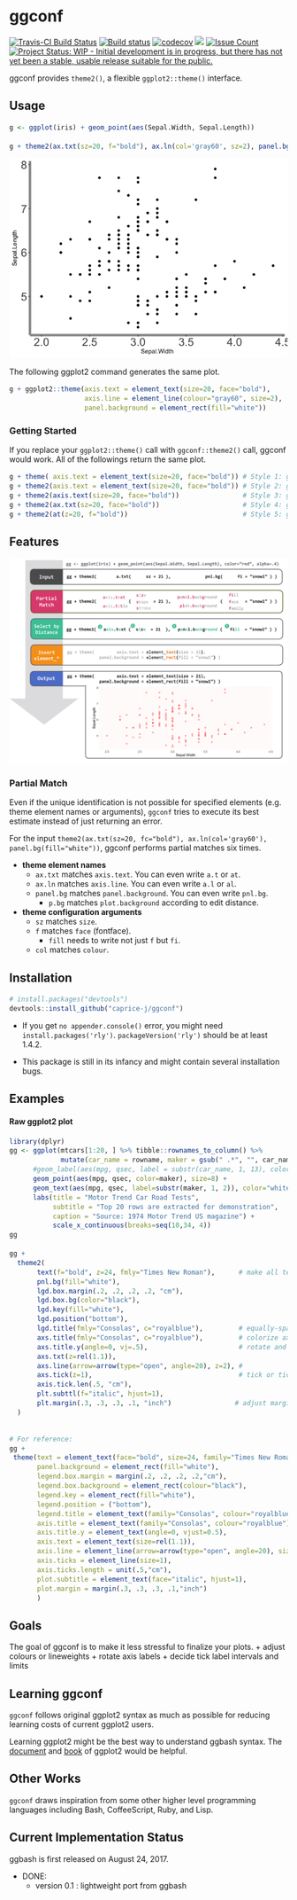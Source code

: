 <!-- README.md is generated from README.Rmd. Please edit that file -->
ggconf
======

[![Travis-CI Build Status](https://travis-ci.org/caprice-j/ggconf.svg?branch=master)](https://travis-ci.org/caprice-j/ggconf) [![Build status](https://ci.appveyor.com/api/projects/status/0tfqjechyio538um?svg=true)](https://ci.appveyor.com/project/caprice-j/ggconf) [![codecov](https://codecov.io/gh/caprice-j/ggconf/branch/master/graph/badge.svg)](https://codecov.io/gh/caprice-j/ggconf) ![](http://www.r-pkg.org/badges/version/ggconf) <!-- [![Coverage Status](https://coveralls.io/repos/github/caprice-j/ggbash/badge.svg)](https://coveralls.io/github/caprice-j/ggbash) --> [![Issue Count](https://codeclimate.com/github/caprice-j/ggconf/badges/issue_count.svg)](https://codeclimate.com/github/caprice-j/ggconf/issues) [![Project Status: WIP - Initial development is in progress, but there has not yet been a stable, usable release suitable for the public.](http://www.repostatus.org/badges/latest/wip.svg)](http://www.repostatus.org/#wip)

ggconf provides `theme2()`, a flexible `ggplot2::theme()` interface.

Usage
-----

``` r
g <- ggplot(iris) + geom_point(aes(Sepal.Width, Sepal.Length))

g + theme2(ax.txt(sz=20, f="bold"), ax.ln(col='gray60', sz=2), panel.bg(fill="white"))
```

![](README-example-1.png)

The following ggplot2 command generates the same plot.

``` r
g + ggplot2::theme(axis.text = element_text(size=20, face="bold"),
                   axis.line = element_line(colour="gray60", size=2),
                   panel.background = element_rect(fill="white"))
```

### Getting Started

If you replace your `ggplot2::theme()` call with `ggconf::theme2()` call, ggconf would work. All of the followings return the same plot.

``` r
g + theme( axis.text = element_text(size=20, face="bold")) # Style 1: ggplot2 default (50 characters)
g + theme2(axis.text = element_text(size=20, face="bold")) # Style 2: ggconf
g + theme2(axis.text(size=20, face="bold"))                # Style 3: ggconf without element_text()
g + theme2(ax.txt(sz=20, face="bold"))                     # Style 4: ggconf shorter but readable
g + theme2(at(z=20, f="bold"))                             # Style 5: ggconf shortest (25 chars)
```

Features
--------

![ggconf Feature Overview](README-func.png)

### Partial Match

Even if the unique identification is not possible for specified elements (e.g. theme element names or arguments), `ggconf` tries to execute its best estimate instead of just returning an error.

For the input `theme2(ax.txt(sz=20, fc="bold"), ax.ln(col='gray60'), panel.bg(fill="white"))`, ggconf performs partial matches six times.

-   **theme element names**
    -   `ax.txt` matches `axis.text`. You can even write `a.t` or `at`.
    -   `ax.ln` matches `axis.line`. You can even write `a.l` or `al`.
    -   `panel.bg` matches `panel.background`. You can even write `pnl.bg`.
        -   `p.bg` matches `plot.background` according to edit distance.
-   **theme configuration arguments**
    -   `sz` matches `size`.
    -   `f` matches `face` (fontface).
        -   `fill` needs to write not just `f` but `fi`.
    -   `col` matches `colour`.

Installation
------------

``` r
# install.packages("devtools")
devtools::install_github("caprice-j/ggconf")
```

-   If you get `no appender.console()` error, you might need `install.packages('rly')`. `packageVersion('rly')` should be at least 1.4.2.

-   This package is still in its infancy and might contain several installation bugs.

Examples
--------

#### Raw ggplot2 plot

``` r
library(dplyr)
gg <- ggplot(mtcars[1:20, ] %>% tibble::rownames_to_column() %>% 
             mutate(car_name = rowname, maker = gsub(" .*", "", car_name) ) ) + 
      #geom_label(aes(mpg, qsec, label = substr(car_name, 1, 13), color=maker),
      geom_point(aes(mpg, qsec, color=maker), size=8) +
      geom_text(aes(mpg, qsec, label=substr(maker, 1, 2)), color="white", fontface="bold") +
      labs(title = "Motor Trend Car Road Tests",
           subtitle = "Top 20 rows are extracted for demonstration", 
           caption = "Source: 1974 Motor Trend US magazine") + 
           scale_x_continuous(breaks=seq(10,34, 4))
gg

gg + 
  theme2(
       text(f="bold", z=24, fmly="Times New Roman"),      # make all text thicker/larger 
       pnl.bg(fill="white"),
       lgd.box.margin(.2, .2, .2, .2, "cm"),
       lgd.box.bg(color="black"),
       lgd.key(fill="white"),
       lgd.position("bottom"),
       lgd.title(fmly="Consolas", c="royalblue"),         # equally-spaced font
       axs.title(fmly="Consolas", c="royalblue"),         # colorize axis titles
       axs.title.y(angle=0, vj=.5),                       # rotate and centerize y axis label
       axs.txt(z=rel(1.1)),
       axs.line(arrow=arrow(type="open", angle=20), z=2), # 
       axs.tick(z=1),                                     # tick or ticks? It doesn't matter
       axis.tick.len(.5, "cm"),
       plt.subttl(f="italic", hjust=1),
       plt.margin(.3, .3, .3, .1, "inch")                # adjust margins
  )
```

``` r

# For reference:
gg +
 theme(text = element_text(face="bold", size=24, family="Times New Roman"), 
       panel.background = element_rect(fill="white"),
       legend.box.margin = margin(.2, .2, .2, .2,"cm"), 
       legend.box.background = element_rect(colour="black"), 
       legend.key = element_rect(fill="white"), 
       legend.position = ("bottom"), 
       legend.title = element_text(family="Consolas", colour="royalblue"), 
       axis.title = element_text(family="Consolas", colour="royalblue"), 
       axis.title.y = element_text(angle=0, vjust=0.5), 
       axis.text = element_text(size=rel(1.1)), 
       axis.line = element_line(arrow=arrow(type="open", angle=20), size=2), 
       axis.ticks = element_line(size=1), 
       axis.ticks.length = unit(.5,"cm"), 
       plot.subtitle = element_text(face="italic", hjust=1), 
       plot.margin = margin(.3, .3, .3, .1,"inch")
       )
```

Goals
-----

The goal of ggconf is to make it less stressful to finalize your plots. + adjust colours or lineweights + rotate axis labels + decide tick label intervals and limits

<!--    + generate line-wrapped titles or legends -->
Learning ggconf
---------------

`ggconf` follows original ggplot2 syntax as much as possible for reducing learning costs of current ggplot2 users.

Learning ggplot2 might be the best way to understand ggbash syntax. The [document](http://docs.ggplot2.org/current/) and [book](https://github.com/hadley/ggplot2-book) of ggplot2 would be helpful.

Other Works
-----------

`ggconf` draws inspiration from some other higher level programming languages including Bash, CoffeeScript, Ruby, and Lisp. <!-- Fixit is inspired by [Fix-It Hints](http://clang.llvm.org/docs/InternalsManual.html#fix-it-hints) in clang C++ compiler. -->

Current Implementation Status
-----------------------------

ggbash is first released on August 24, 2017.

-   DONE:
    -   version 0.1 : lightweight port from ggbash
